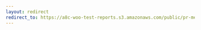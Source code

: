 ```yaml
---
layout: redirect
redirect_to: https://a8c-woo-test-reports.s3.amazonaws.com/public/pr-merge/45414/e2e/index.html
---
```

